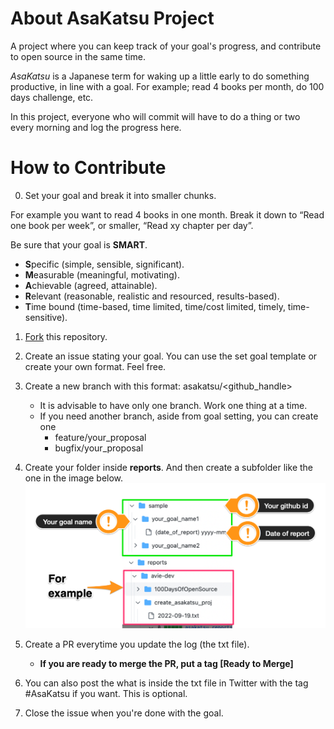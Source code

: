 # About AsaKatsu Project
A project where you can keep track of your goal's progress, and contribute to open source in the same time.

*AsaKatsu* is a Japanese term for waking up a little early to do something productive, in line with a goal.
For example; read 4 books per month, do 100 days challenge, etc.

In this project, everyone who will commit will have to do a thing or two every morning and log the progress here.

# How to Contribute
0. Set your goal and break it into smaller chunks.

For example you want to read 4 books in one month. Break it down to “Read one book per week”, or smaller, “Read xy chapter per day”.

Be sure that your goal is **SMART**.
- **S**pecific (simple, sensible, significant).
- **M**easurable (meaningful, motivating).
- **A**chievable (agreed, attainable).
- **R**elevant (reasonable, realistic and resourced, results-based).
- **T**ime bound (time-based, time limited, time/cost limited, timely, time-sensitive).

1. [Fork](https://github.com/avie-dev/AsaKatsuProject/fork) this repository.
2. Create an issue stating your goal. You can use the set goal template or create your own format. Feel free.
3. Create a new branch with this format: asakatsu/<github_handle>
   - It is advisable to have only one branch. Work one thing at a time.
   - If you need another branch, aside from goal setting, you can create one
      - feature/your_proposal
      - bugfix/your_proposal

4. Create your folder inside **reports**. And then create a subfolder like the one in the image below.
![](images/dir_img.png?raw=true)

5. Create a PR everytime you update the log (the txt file). 
   - **If you are ready to merge the PR, put a tag [Ready to Merge]**    
6. You can also post the what is inside the txt file in Twitter with the tag #AsaKatsu if you want. This is optional.
7. Close the issue when you're done with the goal.

